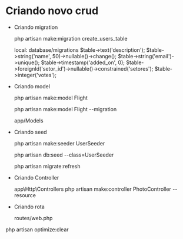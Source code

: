 # Criando novo crud

* Criando migration

    php artisan make:migration create_users_table

    local: database/migrations
    $table->text('description');
    $table->string('name', 50)->nullable()->change();
    $table->string('email')->unique();
    $table->timestamp('added_on', 0);
    $table->foreignId('setor_id')->nullable()->constrained('setores');
    $table->integer('votes');

* Criando model

    php artisan make:model Flight

    php artisan make:model Flight --migration

    app/Models

* Criando seed

    php artisan make:seeder UserSeeder

    php artisan db:seed --class=UserSeeder

    php artisan migrate:refresh


* Criando Controller

    app\Http\Controllers
    php artisan make:controller PhotoController --resource

* Criando rota

    routes/web.php


php artisan optimize:clear